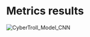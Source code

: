 # Metrics results
![CyberTroll_Model_CNN](https://github.com/user-attachments/assets/e04f25d7-35b7-4072-96f8-5c49589a1ff1)
